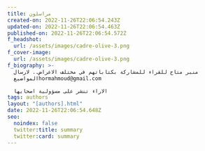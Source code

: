 ```yaml
---
title: مراسلون
created-on: 2022-11-26T22:06:54.243Z
updated-on: 2022-11-26T22:06:54.463Z
published-on: 2022-11-26T22:06:54.572Z
f_headshot:
  url: /assets/images/cadre-olive-3.png
f_cover-image:
  url: /assets/images/cadre-olive-3.png
f_biography: >-
  منبر متاح للقراء للمشاركة بكتاباتهم في مختلف الاغراض.. لارسال
  المواضيعhormahmoud@gmail.com

  الاراء تنشر على مسؤولية اصحابها
tags: authors
layout: "[authors].html"
date: 2022-11-26T22:06:54.648Z
seo:
  noindex: false
  twitter:title: summary
  twitter:card: summary
---
```

